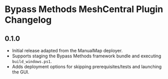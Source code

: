 # Bypass Methods MeshCentral Plugin Changelog

## 0.1.0
- Initial release adapted from the ManualMap deployer.
- Supports staging the Bypass Methods framework bundle and executing `build_windows.ps1`.
- Adds deployment options for skipping prerequisites/tests and launching the GUI.
